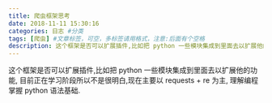 ```yaml
---
title: 爬虫框架思考
date: 2018-11-11 15:30:16
categories: 日志 #分类
tags: [爬虫] #文章标签，可空，多标签请用格式，注意:后面有个空格
description: 这个框架是否可以扩展插件,比如把 python 一些模块集成到里面去以扩展他的功能,目前正在学习阶段所以不是很明白,现在主要以 requests + re 为主,理解编程掌握 python 语法基础.
---
```


这个框架是否可以扩展插件,比如把 python 一些模块集成到里面去以扩展他的功能,
目前正在学习阶段所以不是很明白,现在主要以 requests + re 为主,
理解编程掌握 python 语法基础.
